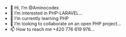 - 👋 Hi, I’m @Aminocodex
- 👀 I’m interested in PHP-LARAVEL...
- 🌱 I’m currently learning PHP
- 💞️ I’m looking to collaborate on an open PHP project...
- 📫 How to reach me +420 776 619 976...

<!---
Aminocodex/Aminocodex is a ✨ special ✨ repository because its `README.md` (this file) appears on your GitHub profile.
You can click the Preview link to take a look at your changes.
--->

